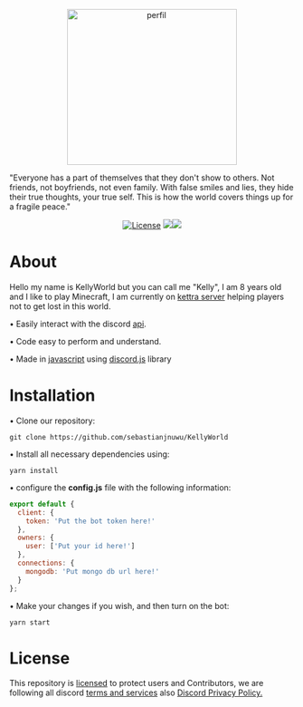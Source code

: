 <p align="center">
 <a><img alt="perfil" src="https://media.discordapp.net/attachments/991506128972304414/993676247244742667/CC_20220704_213409.png" width=300 height=275></a>
</p>

"⁠Everyone has a part of themselves that they don't show to others. Not friends, not boyfriends, not even family. With false smiles and lies, they hide their true thoughts, your true self. This is how the world covers things up for a fragile peace."

<p align="center">
 <a href="https://opensource.org/licenses/Apache-2.0"><img alt="License" src="https://img.shields.io/badge/License-Apache%202.0-blue.svg" /></a>
 <a href="https://www.codacy.com/gh/sebastianjnuwu/KellyWorld/dashboard?utm_source=github.com&amp;utm_medium=referral&amp;utm_content=sebastianjnuwu/KellyWorld&amp;utm_campaign=Badge_Grade"><img src="https://app.codacy.com/project/badge/Grade/faf1a272f7af48dcb2177c1d93bf436b" /></a><a href="https://discord.gg/NDzFeDp8YE"><img src="https://discordapp.com/api/guilds/893997835412971570/widget.png"></a>
</p>

# About

 Hello my name is KellyWorld but you can call me "Kelly", I am 8 years old and I like to play Minecraft, I am currently on [kettra server](https://discord.gg/NDzFeDp8YE) helping players not to get lost in this world.
 
 • Easily interact with the discord [api](https://discord.com/developers/docs/intro).
 
 • Code easy to perform and understand.
 
 • Made in [javascript](https://www.w3schools.com/whatis/whatis_js.asp) using [discord.js](https://www.npmjs.com/package/discord.js) library
 
# Installation

• Clone our repository:
```
git clone https://github.com/sebastianjnuwu/KellyWorld
```

• Install all necessary dependencies using:
```
yarn install
```

• configure the <strong>config.js</strong> file with the following information:
```js
export default {
  client: {
    token: 'Put the bot token here!' 
  },
  owners: {
    user: ['Put your id here!']
  },
  connections: {
    mongodb: 'Put mongo db url here!'
  }
};
```

• Make your changes if you wish, and then turn on the bot:
```
yarn start
```

# License

This repository is [licensed](https://www.apache.org/licenses/LICENSE-2.0) to protect users and Contributors, we are following all discord [terms and services](https://discord.com/terms) also [Discord Privacy Policy.](https://discord.com/privacy)

